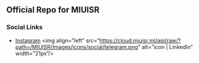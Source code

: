 ## Official Repo for MIUISR

### Social Links

- [Instagram](https://github.com/miuisr)
<img align=”left” src=”https://cloud.miuisr.ml/api/raw/?path=/MIUISR/Images/icons/social/telegram.png" alt=”icon | LinkedIn” width=”21px”/>
